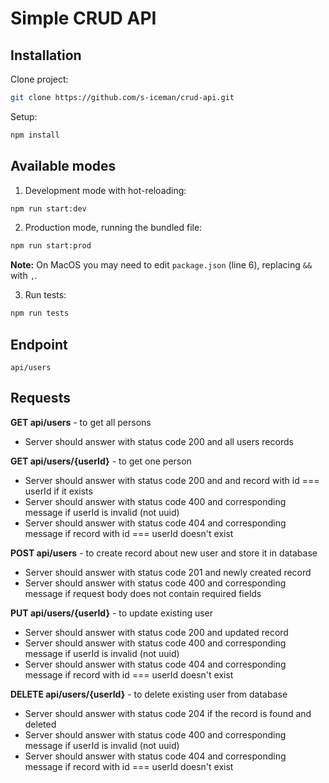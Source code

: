 # Simple CRUD API

## Installation

Clone project:
```bash
git clone https://github.com/s-iceman/crud-api.git
```

Setup:
```bash
npm install
```

## Available modes

1. Development mode with hot-reloading:
```bash
npm run start:dev
```

2. Production mode, running the bundled file:
```bash
npm run start:prod
```

**Note:** On MacOS you may need to edit `package.json` (line 6), replacing `&&` with `,`.

3. Run tests:
```bash
npm run tests
```

## Endpoint

```
api/users
```

## Requests

**GET api/users** - to get all persons
- Server should answer with status code 200 and all users records

**GET api/users/{userId}** - to get one person
- Server should answer with status code 200 and and record with id === userId if it exists
- Server should answer with status code 400 and corresponding message if userId is invalid (not uuid)
- Server should answer with status code 404 and corresponding message if record with id === userId doesn't exist

**POST api/users** - to create record about new user and store it in database
- Server should answer with status code 201 and newly created record
- Server should answer with status code 400 and corresponding message if request body does not contain required fields

**PUT api/users/{userId}** - to update existing user
- Server should answer with status code 200 and updated record
- Server should answer with status code 400 and corresponding message if userId is invalid (not uuid)
- Server should answer with status code 404 and corresponding message if record with id === userId doesn't exist

**DELETE api/users/{userId}** - to delete existing user from database
- Server should answer with status code 204 if the record is found and deleted
- Server should answer with status code 400 and corresponding message if userId is invalid (not uuid)
- Server should answer with status code 404 and corresponding message if record with id === userId doesn't exist
